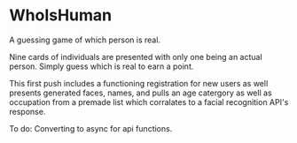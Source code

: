 # WhoIsHuman
A guessing game of which person is real. 

Nine cards of individuals are presented with only one being an actual person. Simply guess which is real to earn a point.

This first push includes a functioning registration for new users as well presents generated faces, names, and pulls an age catergory as well as occupation from a premade list which corralates to a facial recognition API's response. 

To do:
Converting to async for api functions. 



